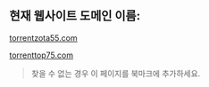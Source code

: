 ## 현재 웹사이트 도메인 이름:

[torrentzota55.com](https://torrentzota55.com)

[torrenttop75.com](https://torrenttop75.com)


> 찾을 수 없는 경우 이 페이지를 북마크에 추가하세요.
